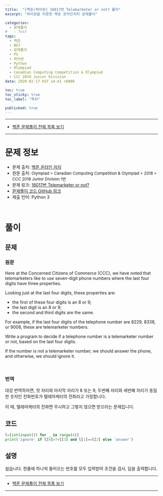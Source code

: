 ```yaml
---
title:  "[백준/파이썬] 16017번 Telemarketer or not? 풀이"
excerpt: "파이썬을 이용한 백준 온라인저지 문제풀이"

categories:
  - 문제풀이
#   - Test
tags:
  - 백준
  - BOJ
  - 문제풀이
  - PS
  - 파이썬
  - Python
  - Olympiad
  - Canadian Computing Competition & Olympiad
  - CCC 2018 Junior Division
date: 2020-02-17 KST 14:41 +0900

toc: true
toc_sticky: true
toc_label: "목차"

published: true
---
```


- - -

 - [백준 문제풀이 전체 목록 보기](/boj)

- - -

# 문제 정보
 - 문제 출처: [백준 온라인 저지](http://boj.kr/)
 - 원문 출처: <font size="2em"> Olympiad > Canadian Computing Competition & Olympiad > 2018 > CCC 2018 Junior Division 1번 </font>
 - 문제 링크: [16017번 Telemarketer or not?](https://www.acmicpc.net/problem/16017)
 - [문제풀이 코드 GitHub 링크](https://github.com/NeoMindStd/CodingLife)
 - 제출 언어: Python 3
 
 <br>

# 풀이

## 문제

### 원문
Here at the Concerned Citizens of Commerce (CCC), we have noted that telemarketers like to use seven-digit phone numbers where the last four digits have three properties. 

Looking just at the last four digits, these properties are:

 - the first of these four digits is an 8 or 9;
 - the last digit is an 8 or 9;
 - the second and third digits are the same.

For example, if the last four digits of the telephone number are 8229, 8338, or 9008, these are telemarketer numbers.

Write a program to decide if a telephone number is a telemarketer number or not, based on the last four digits. 

If the number is not a telemarketer number, we should answer the phone, and otherwise, we should ignore it.

<br>

### 번역
대강 번역하자면, 첫 자리와 마지막 자리가 8 또는 9, 두번째 자리와 세번째 자리가 동일한 숫자인 전화번호가 텔레마케터의 전화라고 가정합니다.

이 때, 텔레마케터의 전화면 무시하고 그렇지 않으면 받으라는 문제입니다.



## 코드

```python
l=[int(input()) for _ in range(4)]
print('ignore' if l[0]>7<l[3] and l[1]==l[2] else 'answer')
```

## 설명
쉽습니다. 한줄에 하나씩 들어오는 번호를 모두 입력받아 조건을 검사, 답을 출력합니다.

- - -

 - [백준 문제풀이 전체 목록 보기](/boj)

- - -
